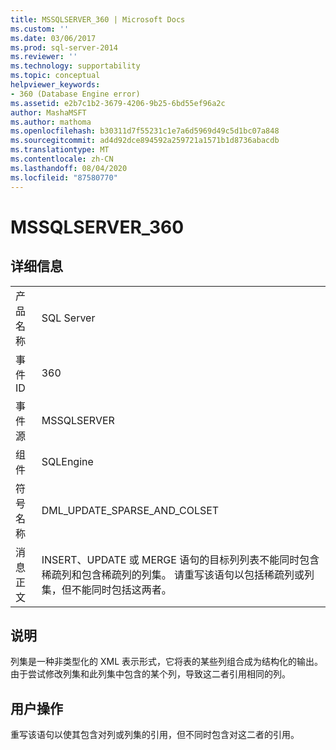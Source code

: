 ```yaml
---
title: MSSQLSERVER_360 | Microsoft Docs
ms.custom: ''
ms.date: 03/06/2017
ms.prod: sql-server-2014
ms.reviewer: ''
ms.technology: supportability
ms.topic: conceptual
helpviewer_keywords:
- 360 (Database Engine error)
ms.assetid: e2b7c1b2-3679-4206-9b25-6bd55ef96a2c
author: MashaMSFT
ms.author: mathoma
ms.openlocfilehash: b30311d7f55231c1e7a6d5969d49c5d1bc07a848
ms.sourcegitcommit: ad4d92dce894592a259721a1571b1d8736abacdb
ms.translationtype: MT
ms.contentlocale: zh-CN
ms.lasthandoff: 08/04/2020
ms.locfileid: "87580770"
---
```

# <a name="mssqlserver_360"></a>MSSQLSERVER_360
    
## <a name="details"></a>详细信息  
  
|||  
|-|-|  
|产品名称|SQL Server|  
|事件 ID|360|  
|事件源|MSSQLSERVER|  
|组件|SQLEngine|  
|符号名称|DML_UPDATE_SPARSE_AND_COLSET|  
|消息正文|INSERT、UPDATE 或 MERGE 语句的目标列列表不能同时包含稀疏列和包含稀疏列的列集。 请重写该语句以包括稀疏列或列集，但不能同时包括这两者。|  
  
## <a name="explanation"></a>说明  
 列集是一种非类型化的 XML 表示形式，它将表的某些列组合成为结构化的输出。 由于尝试修改列集和此列集中包含的某个列，导致这二者引用相同的列。  
  
## <a name="user-action"></a>用户操作  
 重写该语句以使其包含对列或列集的引用，但不同时包含对这二者的引用。  
  
  
